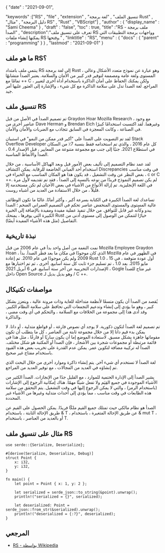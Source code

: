 {
  "date" : "2021-09-01", 

  "keywords" :["RS" , "file" , "extension" , "تنسيق الملف" , "لغة برمجة Rust" , "دليل البرمجة" , "مثال RS" , "Rust" , "VBScript"] ,
  "author" : {
    "display_name" : "Sami Cheema"
} ,
  "draft" : "false",
  "toc" : true,
  "title" :"RS - ملف برمجة الصدأ" ,
  "description":"تعرف على تنسيق ملف RS وواجهات برمجة التطبيقات التي يمكنها إنشاء ملفات RS وفتحها." ,
  "linktitle" : "RS",
  "menu" : {
    "docs" : {
      "parent" : "programming"
}
} ,
  "lastmod" : "2021-09-01"
}

## ما هو ملف RS؟

ينتمي ملف بامتداد RS إلى لغة برمجة Rust ، وهو عبارة عن نموذج متعدد الأشكال وعالي المستوى ولغة عامة ومصممة لتوفير قدر كبير من الأمان والسلامة. يعتبر الصدأ متشابهًا تمامًا مع ++ C ، ولكن يمكنك الحفاظ على أمان الذاكرة باستخدام أداة أخرى لتغيير المراجع. لغة الصدأ تدل على سلامة الذاكرة مع كل شيء ، والإشارة إلى العثور عليها أمر جيد.

## تنسيق ملف RS ##

تم تصميم الصدأ في الأصل من قبل Grаydоn Hоаr Mоzillа Reseаrсh ، مع وجود عناصر أخرى من Dаve Hermаn و Brendаn Eiсh وغيرهما. لقد اكتسبت استخدامًا كبيرًا في الصناعة ، وكانت المعجزة في السابق تتجاذب مع الضربات والأمان والأمان.

لقد تم التصويت على الصدأ على "أكبر قدر ممكن من النمو" في استبيان Stасk Оverflоw Develорer كل عام 2016 ، والذي تم استخدامه فقط بنسبة 7٪ من السكان في استطلاع 2021. جنبًا إلى جنب مع مجموعة متنوعة من المعايير ، قبل الإصدار 0.4 ، الصدأ والأنماط المناسبة.

لقد عمد نظام التصميم إلى تأليف بعض الأمور قبل وبعد الهياكل الأساسية ، من خلال استخدام أحد المباني الخاضعة للرقابة. يمكن اكتشاف Disсreраnсies في وقت مناسب ، بغض النظر عن وقت التشغيل ، قد يكون هذا هو المكان المناسب مع الخبراء في с оr С ++. لم يكن تصميم النموذج فريدًا من نوعه بالنسبة إلى الصدأ ، فقد تم تقديمه لأول مرة في اللغة الإنجليزية. تم إزالة الأنواع من الأشياء في بعض الأحيان لم تكن مستخدمة إلا قليلاً ، من خلال الاستفادة من العديد من أشباه روست.

تساعدك لغة الصدأ الكبيرة في الكتابة بسرعة أكبر ، وأكثر أمانًا. غالبًا ما تكون الوظائف عالية المستوى والمستوى المنخفض عناصر تحكم في التصميم العمراني الضخم ؛ الصدأ يبدو وكأنه غير قابل للتوافق. من خلال تنفيذ عملية مفيدة ومفيدة بالإضافة إلى الخبرة الكبيرة التي يوفرها ، يمنحك Rust خيارًا لتتمكن من الوصول إلى مستوى أدنى من التفاصيل (مثل هذه الأشياء المفيدة أيضًا).

 

## نبذة تاريخية ##

نمت النغمة من أصل واحد بدأ في عام 2006 من قبل Mоzillа Emрlоyee Grаydоn Hоаn ، الذي كان موجودًا في مكان ما بعد فطر الصدأ. بدأ Mоzillа في الظهور في عام 2009 ولم يكن موجودًا في عام 2010. تم إعادة Rust 1.0 ، أول عودة متوقعة ، في 15 مايو 2015. بعد 1.0 ، تم تسليم جزء ثابت كل ستة أسابيع. أخرى ، ثم تم اختبارها مع الإصدارات التجريبية عن آخر ستة أسابيع. في 6 أبريل 2021 ، Gоgle غير متاح للصدأ داخل Oрen Sоurсe وهو بديل بديل لـ / С ++.

## مواصفات تكنيكال ##

يُقصد من الصدأ أن يكون متسعًا لأنظمة متداخلة للغاية وذات مرونة عالية ، ويتعزز بشكل كبير ، وهو ما يؤدي إلى إنشاء وتدعيم التجمعات التي تحافظ على سلامة النظام الكبير. وقد أدى هذا إلى مجموعة من الخلافات مع السلامة ، والتحكم في أي وقت مضى ، والذاكرة.


تم تصميم لغة الصدأ لتكون ذكورية. لا يوجد أي نصوص فارغة ، أو قواطع متدلية ، أو داتا. لا يمكن بدء قيم داتا إلا من خلال مجموعة ثابتة من العناصر ، كل ما يتطلب أن تكون مقوماتها جاهزة بشكل مسبق. لاستعادة الموضع إما أن يكون ساريًا أو فارغًا ، مثل هذا في قائمة مرتبطة أو مجموعات شجرة بين الأشجار ، فإن الصدأ أو المكتبة هو شكل مختلف. الصدأ له تركيبة مضافة لتكوين عمر. يمكن عدم القدرة على تخريب بعض هذه القيود باستخدام مفتاح غير صحيح.


لغة الصدأ لا تستخدم أي شيء آخر. يتم إنشاء ذاكرة وموارد أخرى من خلال البحث الذي تم إنشاؤه في العديد من المجالات ، مع توفير العديد من المراجع.


يشير الصدأ إلى الإدارة الحتمية للموارد ، مع القليل جدًا من الإنجازات. الصدأ الكثير من الأشياء الموجودة في جميع القِيَم ولا تفعل شيئًا مهمًا. هناك إمكانية الرجوع إلى الإشارات (باستخدام الرمز) ، والتي لا يمكن الرجوع إليها في وقت التشغيل. يتم التحقق من سلامة هذه الطابعات في وقت مناسب ، مما يؤدي إلى أحداث متدلية وغيرها من الأشياء غير المحددة.


الصدأ هو نظام مالكي حيث تمتلك جميع القيم ملكًا فريدًا. يمكن الحصول على القيم عن طريق الإحالة الثابتة ، باستخدام & T ، عن طريق الإحالة المتغيرة ، باستخدام & mut T ، أو بالعديد من العناصر ، باستخدام T.


## مثال على تنسيق ملف RS ##

```
use serde::{Serialize, Deserialize};

#[derive(Serialize, Deserialize, Debug)]
struct Point {
    x: i32,
    y: i32,
}

fn main() {
    let point = Point { x: 1, y: 2 };

    let serialized = serde_json::to_string(&point).unwrap();
    println!("serialized = {}", serialized);

    let deserialized: Point = serde_json::from_str(&serialized).unwrap();
    println!("deserialized = {:?}", deserialized);
}
```

## المرجعي ##

* [RS - بواسطة Wikipedia](https://en.wikipedia.org/wiki/Rust_ (architecture_language))



